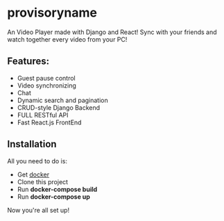 # provisoryname

An Video Player made with Django and React! Sync with your friends and watch together every video from your PC!

## Features:
- Guest pause control
- Video synchronizing
- Chat
- Dynamic search and pagination
- CRUD-style Django Backend
- FULL RESTful API
- Fast React.js FrontEnd

## Installation 

All you need to do is:
- Get [docker](https://docs.docker.com/get-docker/)
- Clone this project 
- Run **docker-compose build** 
- Run **docker-compose up**

Now you're all set up!
